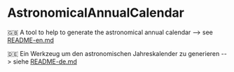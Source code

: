 # AstronomicalAnnualCalendar

:gb: A tool to help to generate the astronomical annual calendar
--> see [README-en.md]()

:de: Ein Werkzeug um den astronomischen Jahreskalender zu generieren
--> siehe [README-de.md]()
